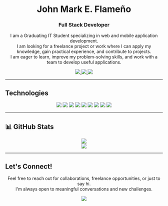 <h1 align="center">John Mark E. Flameño</h1>
<h3 align="center">Full Stack Developer</h3>

<p align="center">
I am a Graduating IT Student specializing in web and mobile application development.<br>
I am looking for a freelance project or work where I can apply my knowledge, gain practical experience, and contribute to projects.<br>
I am eager to learn, improve my problem-solving skills, and work with a team to develop useful applications.
</p>

<p align="center">
  <a href="https://www.linkedin.com/in/john-mark-flame%C3%B1o-845b5030b/">
    <img src="https://img.shields.io/badge/-LinkedIn-blue?style=flat-square&logo=linkedin&logoColor=white" />
  </a>
  <a href="mailto:johnmarkflameno@gmail.com">
    <img src="https://img.shields.io/badge/-Email-red?style=flat-square&logo=gmail&logoColor=white" />
  </a>
  <a href="https://johnmarkflameno.onrender.com/">
    <img src="https://img.shields.io/badge/-Portfolio-black?style=flat-square" />
  </a>
</p>

---

## Technologies

<p align="center">
  <img src="https://img.shields.io/badge/-HTML5-E34F26?style=flat-square&logo=html5&logoColor=white" />
  <img src="https://img.shields.io/badge/-CSS3-1572B6?style=flat-square&logo=css3" />
  <img src="https://img.shields.io/badge/-JavaScript-F7DF1E?style=flat-square&logo=javascript&logoColor=black" />
  <img src="https://img.shields.io/badge/-React-61DAFB?style=flat-square&logo=react" />
  <img src="https://img.shields.io/badge/-Node.js-339933?style=flat-square&logo=node.js&logoColor=white" />
  <img src="https://img.shields.io/badge/-Express-000000?style=flat-square&logo=express&logoColor=white" />
  <img src="https://img.shields.io/badge/-MongoDB-47A248?style=flat-square&logo=mongodb&logoColor=white" />
  <img src="https://img.shields.io/badge/-Git-F05032?style=flat-square&logo=git&logoColor=white" />
  <img src="https://img.shields.io/badge/-VSCode-007ACC?style=flat-square&logo=visual-studio-code" />
</p>

---

## 📊 GitHub Stats

<p align="center">
  <img src="https://github-readme-stats.vercel.app/api?username=DevJaem31&show_icons=true&theme=radical" /><br>
  <img src="https://github-readme-stats.vercel.app/api/top-langs/?username=DevJaem31&layout=compact&theme=radical" />
</p>

---

## Let's Connect!

<p align="center">
  Feel free to reach out for collaborations, freelance opportunities, or just to say hi.<br>
  I'm always open to meaningful conversations and new challenges.
</p>

<p align="center">
  <img src="https://komarev.com/ghpvc/?username=johnmarkflameno&style=flat-square&color=blue" />
</p>
